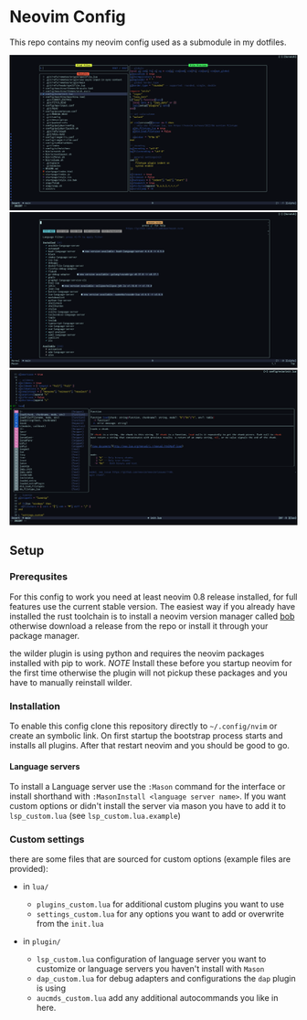 # Neovim Config

This repo contains my neovim config used as a submodule in my dotfiles.

![file finder](./assets/screen1.png)
![lsp installer](./assets/screen2.png)
![auto completion](./assets/screen3.png)

## Setup

### Prerequsites

For this config to work you need at least neovim 0.8 release
installed, for full features use the current stable version. The easiest way if
you already have installed the rust toolchain is to install a neovim version
manager called [bob](https://github.com/MordechaiHadad/bob) otherwise download
a release from the repo or install it through your package manager.

the wilder plugin is using python and requires the neovim packages installed
with pip to work. *NOTE* Install these before you startup neovim for the first
time otherwise the plugin will not pickup these packages and you have to
manually reinstall wilder.

### Installation

To enable this config clone this repository directly to `~/.config/nvim` or
create an symbolic link. On first startup the bootstrap process starts and
installs all plugins. After that restart neovim and you should be good to go.

#### Language servers

To install a Language server use the `:Mason` command for the interface or
install shorthand with `:MasonInstall <language server name>`. If you want
custom options or didn't install the server via mason you have to add it to
`lsp_custom.lua` (see `lsp_custom.lua.example`)

### Custom settings

there are some files that are sourced for custom options (example files are provided):
- in `lua/`
    - `plugins_custom.lua` for additional custom plugins you want to use
    - `settings_custom.lua` for any options you want to add or overwrite from the `init.lua`

- in `plugin/`
    - `lsp_custom.lua` configuration of language server you want to customize or language servers you haven't install with `Mason`
    - `dap_custom.lua` for debug adapters and configurations the `dap` plugin is using
    - `aucmds_custom.lua` add any additional autocommands you like in here.
